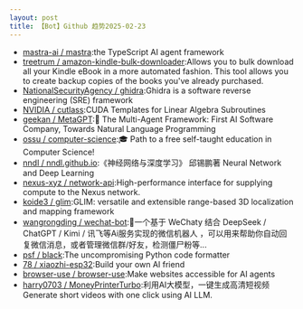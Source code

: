 ```yaml
---
layout: post
title: 【Bot】Github 趋势2025-02-23
---
```


* [mastra-ai / mastra](https://github.com/mastra-ai/mastra):the TypeScript AI agent framework
* [treetrum / amazon-kindle-bulk-downloader](https://github.com/treetrum/amazon-kindle-bulk-downloader):Allows you to bulk download all your Kindle eBook in a more automated fashion. This tool allows you to create backup copies of the books you've already purchased.
* [NationalSecurityAgency / ghidra](https://github.com/NationalSecurityAgency/ghidra):Ghidra is a software reverse engineering (SRE) framework
* [NVIDIA / cutlass](https://github.com/NVIDIA/cutlass):CUDA Templates for Linear Algebra Subroutines
* [geekan / MetaGPT](https://github.com/geekan/MetaGPT):🌟 The Multi-Agent Framework: First AI Software Company, Towards Natural Language Programming
* [ossu / computer-science](https://github.com/ossu/computer-science):🎓 Path to a free self-taught education in Computer Science!
* [nndl / nndl.github.io](https://github.com/nndl/nndl.github.io):《神经网络与深度学习》 邱锡鹏著 Neural Network and Deep Learning
* [nexus-xyz / network-api](https://github.com/nexus-xyz/network-api):High-performance interface for supplying compute to the Nexus network.
* [koide3 / glim](https://github.com/koide3/glim):GLIM: versatile and extensible range-based 3D localization and mapping framework
* [wangrongding / wechat-bot](https://github.com/wangrongding/wechat-bot):🤖一个基于 WeChaty 结合 DeepSeek / ChatGPT / Kimi / 讯飞等Ai服务实现的微信机器人 ，可以用来帮助你自动回复微信消息，或者管理微信群/好友，检测僵尸粉等...
* [psf / black](https://github.com/psf/black):The uncompromising Python code formatter
* [78 / xiaozhi-esp32](https://github.com/78/xiaozhi-esp32):Build your own AI friend
* [browser-use / browser-use](https://github.com/browser-use/browser-use):Make websites accessible for AI agents
* [harry0703 / MoneyPrinterTurbo](https://github.com/harry0703/MoneyPrinterTurbo):利用AI大模型，一键生成高清短视频 Generate short videos with one click using AI LLM.
